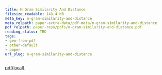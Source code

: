 ```yaml
---
title: N Gram Similarity And Distance
filesize_readable: 148.4 KB
meta_key: n-gram-similarity-and-distance
meta_relpath: paper-extra-data/pdf-meta/n-gram-similarity-and-distance.yaml
pdf_relpath: paper-repo/pdfs/n-gram-similarity-and-distance.pdf
reading_status: TBD
tags:
- gen-from-pdf
- other-default
- paper
url_slug: n-gram-similarity-and-distance
---
```


[pdf(local)](../../paper-repo/pdfs/n-gram-similarity-and-distance.pdf)
